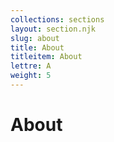 ```yaml
---
collections: sections
layout: section.njk
slug: about
title: About
titleitem: About
lettre: A
weight: 5
---
```


# About

